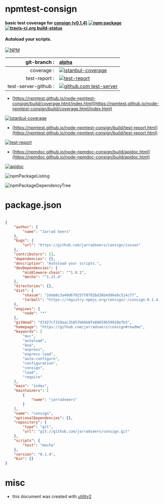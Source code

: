 # npmtest-consign

#### basic test coverage for  [consign (v0.1.4)](https://github.com/jarradseers/consign#readme)  [![npm package](https://img.shields.io/npm/v/npmtest-consign.svg?style=flat-square)](https://www.npmjs.org/package/npmtest-consign) [![travis-ci.org build-status](https://api.travis-ci.org/npmtest/node-npmtest-consign.svg)](https://travis-ci.org/npmtest/node-npmtest-consign)

#### Autoload your scripts.

[![NPM](https://nodei.co/npm/consign.png?downloads=true&downloadRank=true&stars=true)](https://www.npmjs.com/package/consign)

| git-branch : | [alpha](https://github.com/npmtest/node-npmtest-consign/tree/alpha)|
|--:|:--|
| coverage : | [![istanbul-coverage](https://npmtest.github.io/node-npmtest-consign/build/coverage.badge.svg)](https://npmtest.github.io/node-npmtest-consign/build/coverage.html/index.html)|
| test-report : | [![test-report](https://npmtest.github.io/node-npmtest-consign/build/test-report.badge.svg)](https://npmtest.github.io/node-npmtest-consign/build/test-report.html)|
| test-server-github : | [![github.com test-server](https://npmtest.github.io/node-npmtest-consign/GitHub-Mark-32px.png)](https://npmtest.github.io/node-npmtest-consign/build/app/index.html) | | build-artifacts : | [![build-artifacts](https://npmtest.github.io/node-npmtest-consign/glyphicons_144_folder_open.png)](https://github.com/npmtest/node-npmtest-consign/tree/gh-pages/build)|

- [https://npmtest.github.io/node-npmtest-consign/build/coverage.html/index.html](https://npmtest.github.io/node-npmtest-consign/build/coverage.html/index.html)

[![istanbul-coverage](https://npmtest.github.io/node-npmtest-consign/build/screenCapture.buildCi.browser.%252Ftmp%252Fbuild%252Fcoverage.lib.html.png)](https://npmtest.github.io/node-npmtest-consign/build/coverage.html/index.html)

- [https://npmtest.github.io/node-npmtest-consign/build/test-report.html](https://npmtest.github.io/node-npmtest-consign/build/test-report.html)

[![test-report](https://npmtest.github.io/node-npmtest-consign/build/screenCapture.buildCi.browser.%252Ftmp%252Fbuild%252Ftest-report.html.png)](https://npmtest.github.io/node-npmtest-consign/build/test-report.html)

- [https://npmdoc.github.io/node-npmdoc-consign/build/apidoc.html](https://npmdoc.github.io/node-npmdoc-consign/build/apidoc.html)

[![apidoc](https://npmdoc.github.io/node-npmdoc-consign/build/screenCapture.buildCi.browser.%252Ftmp%252Fbuild%252Fapidoc.html.png)](https://npmdoc.github.io/node-npmdoc-consign/build/apidoc.html)

![npmPackageListing](https://npmtest.github.io/node-npmtest-consign/build/screenCapture.npmPackageListing.svg)

![npmPackageDependencyTree](https://npmtest.github.io/node-npmtest-consign/build/screenCapture.npmPackageDependencyTree.svg)



# package.json

```json

{
    "author": {
        "name": "Jarrad Seers"
    },
    "bugs": {
        "url": "https://github.com/jarradseers/consign/issues"
    },
    "contributors": [],
    "dependencies": {},
    "description": "Autoload your scripts.",
    "devDependencies": {
        "middleware-chain": "^1.0.1",
        "mocha": "^1.21.4"
    },
    "directories": {},
    "dist": {
        "shasum": "2deb0c3a40d670257f0792bd36b4d86e8c514c77",
        "tarball": "https://registry.npmjs.org/consign/-/consign-0.1.4.tgz"
    },
    "engines": {
        "node": "*"
    },
    "gitHead": "d7427cf329aac35857b66b8fe88859b59928efb3",
    "homepage": "https://github.com/jarradseers/consign#readme",
    "keywords": [
        "mvc",
        "autoload",
        "koa",
        "express",
        "express-load",
        "auto-configure",
        "configuration",
        "consign",
        "load",
        "require"
    ],
    "main": "index",
    "maintainers": [
        {
            "name": "jarradseers"
        }
    ],
    "name": "consign",
    "optionalDependencies": {},
    "repository": {
        "type": "git",
        "url": "git://github.com/jarradseers/consign.git"
    },
    "scripts": {
        "test": "mocha"
    },
    "version": "0.1.4",
    "bin": {}
}
```



# misc
- this document was created with [utility2](https://github.com/kaizhu256/node-utility2)

